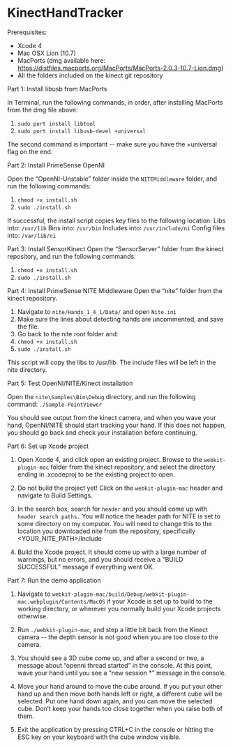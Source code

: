 KinectHandTracker
=================


Prerequisites:

* Xcode 4
* Mac OSX Lion (10.7)
* MacPorts (dmg available here: <https://distfiles.macports.org/MacPorts/MacPorts-2.0.3-10.7-Lion.dmg>)
* All the folders included on the kinect git repository


Part 1: Install libusb from MacPorts

In Terminal, run the following commands, in order, after installing MacPorts from the dmg file above:

1. `sudo port install libtool`
1. `sudo port install libusb-devel +universal`

The second command is important -- make sure you have the +universal flag on the end.

Part 2: Install PrimeSense OpenNI

Open the “OpenNI-Unstable” folder inside the `NITEMiddleware` folder, and run the following commands:

1. `chmod +x install.sh`
2. `sudo ./install.sh`

If successful, the install script copies key files to the following location:
  	       Libs into: `/usr/lib`
		       Bins into: `/usr/bin`
		       Includes into: `/usr/include/ni`
		       Config files into: `/var/lib/ni`

Part 3: Install SensorKinect
Open the “SensorServer” folder from the kinect repository, and run the following commands:

1. `chmod +x install.sh`
2. `sudo ./install.sh`

Part 4: Install PrimeSense NITE Middleware
Open the “nite” folder from the kinect repository.

1. Navigate to `nite/Hands_1_4_1/Data/` and open `Nite.ini`
2. Make sure the lines about detecting hands are uncommented, and save the file.
3. Go back to the nite root folder and:
4. `chmod +x install.sh`
5. `sudo ./install.sh`

This script will copy the libs to /usr/lib. The include files will be left in the nite directory.

Part 5: Test OpenNI/NITE/Kinect installation

Open the `nite\Samples\Bin\Debug` directory, and run the following command:
`./Sample-PointViewer`

You should see output from the kinect camera, and when you wave your hand, OpenNI/NITE should start tracking your hand. If this does not happen, you should go back and check your installation before continuing.

Part 6: Set up Xcode project

1. Open Xcode 4, and click open an existing project. Browse to the `webkit-plugin-mac` folder from the kinect repository, and select the directory ending in .xcodeproj to be the existing project to open.

2. Do not build the project yet! Click on the `webkit-plugin-mac` header and navigate to Build Settings. 

3. In the search box, search for `header` and you should come up with `header search paths.` You will notice the header path for NITE is set to some directory on my computer. You will need to change this to the location you downloaded nite from the repository, specifically <YOUR_NITE_PATH>/Include

4. Build the Xcode project. It should come up with a large number of warnings, but no errors, and you should receive a “BUILD SUCCESSFUL” message if everything went OK.

Part 7: Run the demo application
1. Navigate to `webkit-plugin-mac/build/Debug/webkit-plugin-mac.webplugin/Contents/MacOS` if your Xcode is set up to build to the working directory, or wherever you normally build your Xcode projects otherwise.

2. Run `./webkit-plugin-mac`, and step a little bit back from the Kinect camera -- the depth sensor is not good when you are too close to the camera.

3. You should see a 3D cube come up, and after a second or two, a message about “openni thread started” in the console. At this point, wave your hand until you see a “new session *” message in the console.

4. Move your hand around to move the cube around. If you put your other hand up and then move both hands left or right, a different cube will be selected. Put one hand down again, and you can move the selected cube. Don’t keep your hands too close together when you raise both of them.

5. Exit the application by pressing CTRL+C in the console or hitting the ESC key on your keyboard with the cube window visible.
